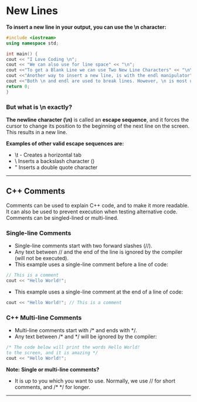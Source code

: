 # New Lines

**To insert a new line in your output, you can use the \n character:**

```cpp
#include <iostream>
using namespace std;

int main() {
cout << "I Love Coding \n";
cout << "We can also use for line space" << "\n";
cout <<"To get a Blank Line we can use Two New Line Characters" << "\n\n";
cout <<"Another way to insert a new line, is with the endl manipulator" <<endl;
cout <<"Both \n and endl are used to break lines. However, \n is most used.";
return 0;
}

```

### But what is \n exactly?
**The newline character (\n)** is called an **escape sequence**, and it forces the cursor to change its position to the beginning of the next line on the screen. This results in a new line.

**Examples of other valid escape sequences are:**
- \t - Creates a horizontal tab
- \\	Inserts a backslash character (\)
- \"	Inserts a double quote character


---

## C++ Comments
Comments can be used to explain C++ code, and to make it more readable. It can also be used to prevent execution when testing alternative code. Comments can be singled-lined or multi-lined.

### Single-line Comments
- Single-line comments start with two forward slashes (//).
- Any text between // and the end of the line is ignored by the compiler (will not be executed).
- This example uses a single-line comment before a line of code:

```cpp
// This is a comment
cout << "Hello World!";

```

- This example uses a single-line comment at the end of a line of code:
```cpp
cout << "Hello World!"; // This is a comment

```

### C++ Multi-line Comments
- Multi-line comments start with /* and ends with */.
- Any text between /* and */ will be ignored by the compiler:

```cpp
/* The code below will print the words Hello World!
to the screen, and it is amazing */
cout << "Hello World!";

```

**Note:**
**Single or multi-line comments?**
- It is up to you which you want to use. Normally, we use // for short comments, and /* */ for longer.

---


